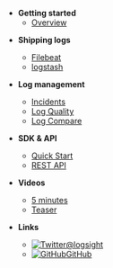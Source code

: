<!-- docs/_sidebar.md -->


- **Getting started**
    - [Overview](/)

[comment]: <> (    - [Use cases]&#40;/file1.md&#41;)
  
- **Shipping logs**
    - [Filebeat](/shipping_logs/filebeats.md)
    - [logstash](/shipping_logs/logstash.md)

- **Log management**
    - [Incidents](/log_management/incidents.md)
    - [Log Quality](/log_management/log_quality.md)
    - [Log Compare](/log_management/log_compare.md)
  
- **SDK & API**
    - [Quick Start](/sdk_api/quick_start.md)
    - [REST API](/sdk_api/rest_api.md)
    
[comment]: <> (- **Alerting**)

[comment]: <> (    - [Email]&#40;/alerting/email.md&#41;)

[comment]: <> (    - [PagerDuty]&#40;/alerting/pager_duty.md&#41;)

[comment]: <> (    - [Prometheus]&#40;/alerting/prometheus.md&#41;)

[comment]: <> (- **Admin**)

[comment]: <> (    - [Accounts]&#40;/admin/accounts.md&#41;)

[comment]: <> (    - [Authentication Tokens]&#40;/admin/auth_tokens.md&#41;)

- **Videos**
    - [5 minutes](/videos/5_minutes.md)
    - [Teaser](/videos/teaser.md)


- **Links**
    - [![Twitter](/assets/img/twitter.svg)@logsight](http://twitter.com/logsight)
    - [![GitHub](/assets/img/github.svg)GitHub](https://github.com/aiops)
